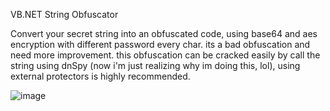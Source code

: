 VB.NET String Obfuscator

Convert your secret string into an obfuscated code, using base64 and aes encryption with different password every char. its a bad obfuscation and need more improvement.
this obfuscation can be cracked easily by call the string using dnSpy (now i'm just realizing why im doing this, lol), using external protectors is highly recommended.

![image](https://github.com/fathurion/VB.NET-String-Obfuscator/assets/19814586/ce39b743-7792-4864-b427-e29da7de1bd8)



